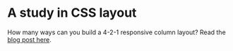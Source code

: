 # A study in CSS layout

How many ways can you build a 4-2-1 responsive column layout? Read the [blog post here](https://blog.bitsrc.io/how-to-check-the-understanding-of-css-layout-2325621491ad).